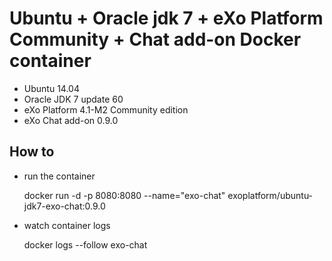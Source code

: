 # Ubuntu + Oracle jdk 7 + eXo Platform Community + Chat add-on Docker container

* Ubuntu 14.04
* Oracle JDK 7 update 60
* eXo Platform 4.1-M2 Community edition
* eXo Chat add-on 0.9.0

## How to

* run the container


    docker run -d -p 8080:8080 --name="exo-chat" exoplatform/ubuntu-jdk7-exo-chat:0.9.0

* watch container logs


    docker logs --follow exo-chat
